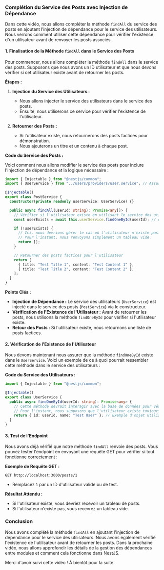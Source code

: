 ### Complétion du Service des Posts avec Injection de Dépendance

Dans cette vidéo, nous allons compléter la méthode `findAll` du service des posts en ajoutant l'injection de dépendance pour le service des utilisateurs. Nous verrons comment utiliser cette dépendance pour vérifier l'existence d'un utilisateur avant de renvoyer les posts associés.

#### 1. **Finalisation de la Méthode `findAll` dans le Service des Posts**

Pour commencer, nous allons compléter la méthode `findAll` dans le service des posts. Supposons que nous avons un ID utilisateur et que nous devons vérifier si cet utilisateur existe avant de retourner les posts.

**Étapes :**

1. **Injection du Service des Utilisateurs :**

   - Nous allons injecter le service des utilisateurs dans le service des posts.
   - Ensuite, nous utiliserons ce service pour vérifier l'existence de l'utilisateur.

2. **Retourner des Posts :**
   - Si l'utilisateur existe, nous retournerons des posts factices pour démonstration.
   - Nous ajouterons un titre et un contenu à chaque post.

**Code du Service des Posts :**

Voici comment nous allons modifier le service des posts pour inclure l'injection de dépendance et la logique nécessaire :

```typescript
import { Injectable } from "@nestjs/common";
import { UserService } from "../users/providers/user.service"; // Assurez-vous que le chemin d'importation est correct

@Injectable()
export class PostService {
  constructor(private readonly userService: UserService) {}

  public async findAll(userId: string): Promise<any[]> {
    // Vérifier si l'utilisateur existe en utilisant le service des utilisateurs
    const userExists = await this.userService.findOneById(userId); // Assurez-vous que cette méthode existe dans le UserService

    if (!userExists) {
      // Ici, nous devrions gérer le cas où l'utilisateur n'existe pas.
      // Pour l'instant, nous renvoyons simplement un tableau vide.
      return [];
    }

    // Retourner des posts factices pour l'utilisateur
    return [
      { title: "Test Title 1", content: "Test Content 1" },
      { title: "Test Title 2", content: "Test Content 2" },
    ];
  }
}
```

**Points Clés :**

- **Injection de Dépendance :** Le service des utilisateurs (`UserService`) est injecté dans le service des posts (`PostService`) via le constructeur.
- **Vérification de l'Existence de l'Utilisateur :** Avant de retourner les posts, nous utilisons la méthode `findOneById` pour vérifier si l'utilisateur existe.
- **Retour des Posts :** Si l'utilisateur existe, nous retournons une liste de posts factices.

#### 2. **Vérification de l'Existence de l'Utilisateur**

Nous devons maintenant nous assurer que la méthode `findOneById` existe dans le `UserService`. Voici un exemple de ce à quoi pourrait ressembler cette méthode dans le service des utilisateurs :

**Code du Service des Utilisateurs :**

```typescript
import { Injectable } from "@nestjs/common";

@Injectable()
export class UserService {
  public async findOneById(userId: string): Promise<any> {
    // Cette méthode devrait interagir avec la base de données pour vérifier si l'utilisateur existe
    // Pour l'instant, nous supposons que l'utilisateur existe toujours
    return { id: userId, name: "Test User" }; // Exemple d'objet utilisateur
  }
}
```

#### 3. **Test de l'Endpoint**

Nous avons déjà vérifié que notre méthode `findAll` renvoie des posts. Vous pouvez tester l'endpoint en envoyant une requête GET pour vérifier si tout fonctionne correctement :

**Exemple de Requête GET :**

```
GET http://localhost:3000/posts/1
```

- Remplacez `1` par un ID d'utilisateur valide ou de test.

**Résultat Attendu :**

- Si l'utilisateur existe, vous devriez recevoir un tableau de posts.
- Si l'utilisateur n'existe pas, vous recevrez un tableau vide.

### Conclusion

Nous avons complété la méthode `findAll` en ajoutant l'injection de dépendance pour le service des utilisateurs. Nous avons également vérifié l'existence de l'utilisateur avant de retourner les posts. Dans la prochaine vidéo, nous allons approfondir les détails de la gestion des dépendances entre modules et comment cela fonctionne dans NestJS.

Merci d'avoir suivi cette vidéo ! À bientôt pour la suite.
